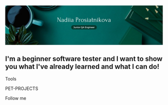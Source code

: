 ![Header](https://github.com/nadiiadi/nadiiadi/blob/main/assets/background.jpg)

## I'm a beginner software tester and I want to show you what I've already learned and what I can do!

Tools

PET-PROJECTS

Follow me
